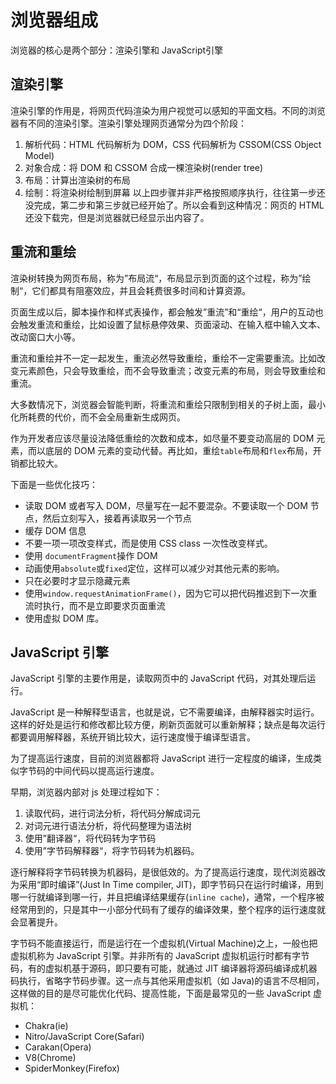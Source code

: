 # 浏览器组成

浏览器的核心是两个部分：渲染引擎和 JavaScript引擎

## 渲染引擎

渲染引擎的作用是，将网页代码渲染为用户视觉可以感知的平面文档。不同的浏览器有不同的渲染引擎。渲染引擎处理网页通常分为四个阶段：
1. 解析代码：HTML 代码解析为 DOM，CSS 代码解析为 CSSOM(CSS Object Model)
2. 对象合成：将 DOM 和 CSSOM 合成一棵渲染树(render tree)
3. 布局：计算出渲染树的布局
4. 绘制：将渲染树绘制到屏幕
以上四步骤并非严格按照顺序执行，往往第一步还没完成，第二步和第三步就已经开始了。所以会看到这种情况：网页的 HTML 还没下载完，但是浏览器就已经显示出内容了。

## 重流和重绘

渲染树转换为网页布局，称为”布局流“，布局显示到页面的这个过程，称为”绘制“，它们都具有阻塞效应，并且会耗费很多时间和计算资源。

页面生成以后，脚本操作和样式表操作，都会触发”重流”和“重绘“，用户的互动也会触发重流和重绘，比如设置了鼠标悬停效果、页面滚动、在输入框中输入文本、改动窗口大小等。

重流和重绘并不一定一起发生，重流必然导致重绘，重绘不一定需要重流。比如改变元素颜色，只会导致重绘，而不会导致重流；改变元素的布局，则会导致重绘和重流。

大多数情况下，浏览器会智能判断，将重流和重绘只限制到相关的子树上面，最小化所耗费的代价，而不会全局重新生成网页。

作为开发者应该尽量设法降低重绘的次数和成本，如尽量不要变动高层的 DOM 元素，而以底层的 DOM 元素的变动代替。再比如，重绘`table`布局和`flex`布局，开销都比较大。

下面是一些优化技巧：
- 读取 DOM 或者写入 DOM，尽量写在一起不要混杂。不要读取一个 DOM 节点，然后立刻写入，接着再读取另一个节点
- 缓存 DOM 信息
- 不要一项一项改变样式，而是使用 CSS class 一次性改变样式。
- 使用 `documentFragment`操作 DOM
- 动画使用`absolute`或`fixed`定位，这样可以减少对其他元素的影响。
- 只在必要时才显示隐藏元素
- 使用`window.requestAnimationFrame()`，因为它可以把代码推迟到下一次重流时执行，而不是立即要求页面重流
- 使用虚拟 DOM 库。

## JavaScript 引擎

JavaScript 引擎的主要作用是，读取网页中的 JavaScript 代码，对其处理后运行。

JavaScript 是一种解释型语言，也就是说，它不需要编译，由解释器实时运行。这样的好处是运行和修改都比较方便，刷新页面就可以重新解释；缺点是每次运行都要调用解释器，系统开销比较大，运行速度慢于编译型语言。

为了提高运行速度，目前的浏览器都将 JavaScript 进行一定程度的编译，生成类似字节码的中间代码以提高运行速度。

早期，浏览器内部对 js 处理过程如下：
1. 读取代码，进行词法分析，将代码分解成词元
2. 对词元进行语法分析，将代码整理为语法树
3. 使用”翻译器“，将代码转为字节码
4. 使用”字节码解释器“，将字节码转为机器码。

逐行解释将字节码转换为机器码，是很低效的。为了提高运行速度，现代浏览器改为采用“即时编译”(Just In Time compiler, JIT)，即字节码只在运行时编译，用到哪一行就编译到哪一行，并且把编译结果缓存(`inline cache`)，通常，一个程序被经常用到的，只是其中一小部分代码有了缓存的编译效果，整个程序的运行速度就会显著提升。

字节码不能直接运行，而是运行在一个虚拟机(Virtual Machine)之上，一般也把虚拟机称为 JavaScript 引擎。并非所有的 JavaScript 虚拟机运行时都有字节码，有的虚拟机基于源码，即只要有可能，就通过 JIT 编译器将源码编译成机器码执行，省略字节码步骤。这一点与其他采用虚拟机（如 Java)的语言不尽相同，这样做的目的是尽可能优化代码、提高性能，下面是最常见的一些 JavaScript 虚拟机：
- Chakra(ie)
- Nitro/JavaScript Core(Safari)
- Carakan(Opera)
- V8(Chrome)
- SpiderMonkey(Firefox)

